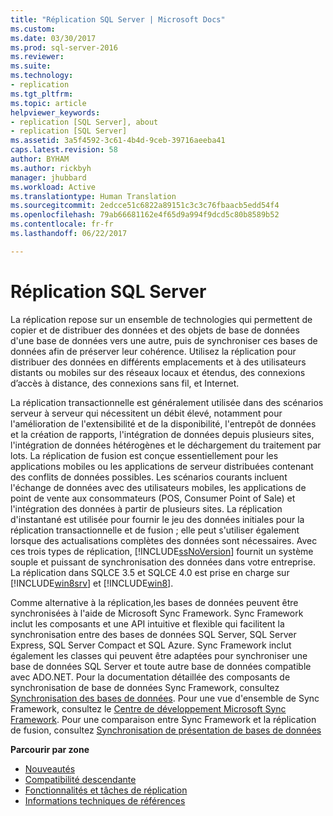 ```yaml
---
title: "Réplication SQL Server | Microsoft Docs"
ms.custom: 
ms.date: 03/30/2017
ms.prod: sql-server-2016
ms.reviewer: 
ms.suite: 
ms.technology:
- replication
ms.tgt_pltfrm: 
ms.topic: article
helpviewer_keywords:
- replication [SQL Server], about
- replication [SQL Server]
ms.assetid: 3a5f4592-3c61-4b4d-9ceb-39716aeeba41
caps.latest.revision: 58
author: BYHAM
ms.author: rickbyh
manager: jhubbard
ms.workload: Active
ms.translationtype: Human Translation
ms.sourcegitcommit: 2edcce51c6822a89151c3c3c76fbaacb5edd54f4
ms.openlocfilehash: 79ab66681162e4f65d9a994f9dcd5c80b8589b52
ms.contentlocale: fr-fr
ms.lasthandoff: 06/22/2017

---
```

# <a name="sql-server-replication"></a>Réplication SQL Server
  La réplication repose sur un ensemble de technologies qui permettent de copier et de distribuer des données et des objets de base de données d'une base de données vers une autre, puis de synchroniser ces bases de données afin de préserver leur cohérence. Utilisez la réplication pour distribuer des données en différents emplacements et à des utilisateurs distants ou mobiles sur des réseaux locaux et étendus, des connexions d’accès à distance, des connexions sans fil, et Internet.  
  
 La réplication transactionnelle est généralement utilisée dans des scénarios serveur à serveur qui nécessitent un débit élevé, notamment pour l'amélioration de l'extensibilité et de la disponibilité, l'entrepôt de données et la création de rapports, l'intégration de données depuis plusieurs sites, l'intégration de données hétérogènes et le déchargement du traitement par lots. La réplication de fusion est conçue essentiellement pour les applications mobiles ou les applications de serveur distribuées contenant des conflits de données possibles. Les scénarios courants incluent l'échange de données avec des utilisateurs mobiles, les applications de point de vente aux consommateurs (POS, Consumer Point of Sale) et l'intégration des données à partir de plusieurs sites. La réplication d'instantané est utilisée pour fournir le jeu des données initiales pour la réplication transactionnelle et de fusion ; elle peut s'utiliser également lorsque des actualisations complètes des données sont nécessaires. Avec ces trois types de réplication, [!INCLUDE[ssNoVersion](../../includes/ssnoversion-md.md)] fournit un système souple et puissant de synchronisation des données dans votre entreprise. La réplication dans SQLCE 3.5 et SQLCE 4.0 est prise en charge sur [!INCLUDE[win8srv](../../includes/win8srv-md.md)] et [!INCLUDE[win8](../../includes/win8-md.md)].  
  
 Comme alternative à la réplication,les bases de données peuvent être synchronisées à l'aide de Microsoft Sync Framework. Sync Framework inclut les composants et une API intuitive et flexible qui facilitent la synchronisation entre des bases de données SQL Server, SQL Server Express, SQL Server Compact et SQL Azure. Sync Framework inclut également les classes qui peuvent être adaptées pour synchroniser une base de données SQL Server et toute autre base de données compatible avec ADO.NET. Pour la documentation détaillée des composants de synchronisation de base de données Sync Framework, consultez [Synchronisation des bases de données](http://go.microsoft.com/fwlink/?LinkId=209079). Pour une vue d'ensemble de Sync Framework, consultez le [Centre de développement Microsoft Sync Framework](http://go.microsoft.com/fwlink/?LinkId=209078). Pour une comparaison entre Sync Framework et la réplication de fusion, consultez [Synchronisation de présentation de bases de données](http://msdn.microsoft.com/library/bb902818\(SQL.110\).aspx)  
  
 **Parcourir par zone**  
 - [Nouveautés](../../relational-databases/replication/what-s-new-replication.md)  
 - [Compatibilité descendante](../../relational-databases/replication/replication-backward-compatibility.md)  
 - [Fonctionnalités et tâches de réplication](../../relational-databases/replication/replication-features-and-tasks.md)  
 - [Informations techniques de références](../../relational-databases/replication/technical-reference-replication.md)  
  
  

